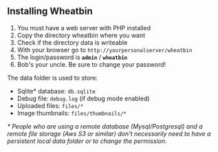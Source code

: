 Installing Wheatbin
-----------------------

1. You must have a web server with PHP installed
2. Copy the directory wheatbin where you want
3. Check if the directory data is writeable
4. With your browser go to `http://yourpersonalserver/wheatbin`
5. The login/password is **`admin`** / **`wheatbin`**
6. Bob's your uncle. Be sure to change your password!

The data folder is used to store:

- Sqlite\* database: `db.sqlite`
- Debug file: `debug.log` (if debug mode enabled)
- Uploaded files: `files/*`
- Image thumbnails: `files/thumbnails/*`

_\* People who are using a remote database (Mysql/Postgresql) and a remote file storage (Aws S3 or similar) don't necessarily need to have a persistent local data folder or to change the permission._
